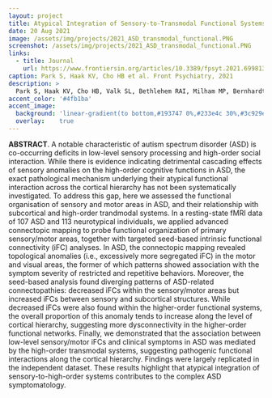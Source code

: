 ```yaml
---
layout: project
title: Atypical Integration of Sensory-to-Transmodal Functional Systems Mediates Symptom Severity in Autism
date: 20 Aug 2021
image: /assets/img/projects/2021_ASD_transmodal_functional.PNG
screenshot: /assets/img/projects/2021_ASD_transmodal_functional.PNG
links:
  - title: Journal
    url: https://www.frontiersin.org/articles/10.3389/fpsyt.2021.699813/full
caption: Park S, Haak KV, Cho HB et al. Front Psychiatry, 2021
description: >
  Park S, Haak KV, Cho HB, Valk SL, Bethlehem RAI, Milham MP, Bernhardt BC, Di Martino A, Hong SJ. "Atypical Integration of Sensory-to-Transmodal Functional Systems Mediates Symptom Severity in Autism", Front Psychiatry 12, 699813 (2021)
accent_color: '#4fb1ba'
accent_image:
  background: 'linear-gradient(to bottom,#193747 0%,#233e4c 30%,#3c929e 50%,#d5d5d4 70%,#cdccc8 100%)'
  overlay:    true
---
```


**ABSTRACT**. A notable characteristic of autism spectrum disorder (ASD) is co-occurring deficits in low-level sensory processing and high-order social interaction. While there is evidence indicating detrimental cascading effects of sensory anomalies on the high-order cognitive functions in ASD, the exact pathological mechanism underlying their atypical functional interaction across the cortical hierarchy has not been systematically investigated. To address this gap, here we assessed the functional organisation of sensory and motor areas in ASD, and their relationship with subcortical and high-order trandmodal systems. In a resting-state fMRI data of 107 ASD and 113 neurotypical individuals, we applied advanced connectopic mapping to probe functional organization of primary sensory/motor areas, together with targeted seed-based intrinsic functional connectivity (iFC) analyses. In ASD, the connectopic mapping revealed topological anomalies (i.e., excessively more segregated iFC) in the motor and visual areas, the former of which patterns showed association with the symptom severity of restricted and repetitive behaviors. Moreover, the seed-based analysis found diverging patterns of ASD-related connectopathies: decreased iFCs within the sensory/motor areas but increased iFCs between sensory and subcortical structures. While decreased iFCs were also found within the higher-order functional systems, the overall proportion of this anomaly tends to increase along the level of cortical hierarchy, suggesting more dysconnectivity in the higher-order functional networks. Finally, we demonstrated that the association between low-level sensory/motor iFCs and clinical symptoms in ASD was mediated by the high-order transmodal systems, suggesting pathogenic functional interactions along the cortical hierarchy. Findings were largely replicated in the independent dataset. These results highlight that atypical integration of sensory-to-high-order systems contributes to the complex ASD symptomatology.
